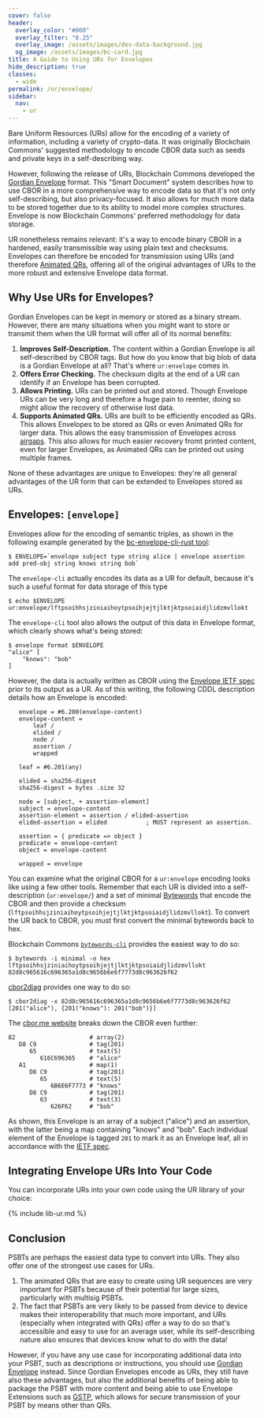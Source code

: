 ```yaml
---
cover: false
header:
  overlay_color: "#000"
  overlay_filter: "0.25"
  overlay_image: /assets/images/dev-data-background.jpg
  og_image: /assets/images/bc-card.jpg
title: A Guide to Using URs for Envelopes
hide_description: true
classes:
  - wide
permalink: /ur/envelope/
sidebar:
  nav:
    - ur
---
```


Bare Uniform Resources (URs) allow for the encoding of a variety of
information, including a variety of crypto-data. It was originally Blockchain Commons' suggested methodology to encode CBOR data such as seeds and private keys in a self-describing way.

However, following the release of URs, Blockchain Commons developed the [Gordian Envelope](/envelope/) format. This "Smart Document" system describes how to use CBOR in a more comprehensive way to encode data so that it's not only self-describing, but also privacy-focused. It also allows for much more data to be stored together due to its ability to model more complex structures. Envelope is now Blockchain Commons' preferred methodology for data storage.

UR nonetheless remains relevant: it's a way to encode binary CBOR in a hardened, easily transmissible way using plain text and checksums. Envelopes can therefore be encoded for transmission using URs (and therefore [Animated QRs](/animated-qrs/), offering all of the original advantages of URs to the more robust and extensive Envelope data format.

## Why Use URs for Envelopes?

Gordian Envelopes can be kept in memory or stored as a binary stream. However, there are many situations when you might want to store or transmit them when the UR format will offer all of its normal benefits:

1. **Improves Self-Description.** The content within a Gordian Envelope is all self-described by CBOR tags. But how do you know that big blob of data is a Gordian Envelope at all? That's where `ur:envelope` comes in. 
1. **Offers Error Checking.** The checksum digits at the end of a UR can identify if an Envelope has been corrupted.
1. **Allows Printing.** URs can be printed out and stored. Though Envelope URs can be very long and therefore a huge pain to reenter, doing so might allow the recovery of otherwise lost data.
1. **Supports Animated QRs.** URs are built to be efficiently encoded as QRs. This allows Envelopes to be stored as QRs or even Animated QRs for larger data. This allows the easy transmission of Envelopes across [airgaps](/airgaps/). This also allows for much easier recovery fromt printed content, even for larger Envelopes, as Animated QRs can be printed out using multiple frames.

None of these advantages are unique to Envelopes: they're all general advantages of the UR form that can be extended to Envelopes stored as URs.

## Envelopes: `[envelope]`

Envelopes allow for the encoding of semantic triples, as shown in the following example generated by the [bc-envelope-cli-rust tool](https://github.com/BlockchainCommons/bc-envelope-cli-rust/tree/master):
```
$ ENVELOPE=`envelope subject type string alice | envelope assertion add pred-obj string knows string bob`
```
The `envelope-cli` actually encodes its data as a UR for default, because it's such a useful format for data storage of this type
```
$ echo $ENVELOPE
ur:envelope/lftpsoihhsjziniaihoytpsoihjejtjlktjktpsoiaidjlidzmvllokt
```
The `envelope-cli` tool also allows the output of this data in Envelope format, which clearly shows what's being stored:
```
$ envelope format $ENVELOPE
"alice" [
    "knows": "bob"
]
```
However, the data is actually written as CBOR using the [Envelope IETF spec](https://datatracker.ietf.org/doc/draft-mcnally-envelope/) prior to its output as a UR. As of this writing, the following CDDL description details how an Envelope is encoded:

```
   envelope = #6.200(envelope-content)
   envelope-content =
       leaf /
       elided /
       node /
       assertion /
       wrapped

   leaf = #6.201(any)

   elided = sha256-digest
   sha256-digest = bytes .size 32

   node = [subject, + assertion-element]
   subject = envelope-content
   assertion-element = assertion / elided-assertion
   elided-assertion = elided           ; MUST represent an assertion.

   assertion = { predicate => object }
   predicate = envelope-content
   object = envelope-content

   wrapped = envelope
```
You can examine what the original CBOR for a `ur:envelope` encoding looks like using a few other tools. Remember that each UR is divided into a self-description (`ur:envelope/`) and a set of minimal [Bytewords](/bytewords/) that encode the CBOR and then provide a checksum (`lftpsoihhsjziniaihoytpsoihjejtjlktjktpsoiaidjlidzmvllokt`). To convert the UR back to CBOR, you must first convert the minimal bytewords back to hex.

Blockchain Commons [`bytewords-cli`](https://github.com/BlockchainCommons/bytewords-cli) provides the easiest way to do so:
```
$ bytewords -i minimal -o hex lftpsoihhsjziniaihoytpsoihjejtjlktjktpsoiaidjlidzmvllokt
82d8c965616c696365a1d8c9656b6e6f7773d8c963626f62
```
[cbor2diag](https://github.com/cabo/cbor-diag/tree/master) provides one way to do so:
```
$ cbor2diag -x 82d8c965616c696365a1d8c9656b6e6f7773d8c963626f62
[201("alice"), {201("knows"): 201("bob")}]
```
The [cbor.me website](https://cbor.me/) breaks down the CBOR even further:
```
82                     # array(2)
   D8 C9               # tag(201)
      65               # text(5)
         616C696365    # "alice"
   A1                  # map(1)
      D8 C9            # tag(201)
         65            # text(5)
            6B6E6F7773 # "knows"
      D8 C9            # tag(201)
         63            # text(3)
            626F62     # "bob"
```
As shown, this Envelope is an array of a subject ("alice") and an assertion, with the latter being a map containing "knows" and "bob". Each individual element of the Envelope is tagged `201` to mark it as an Envelope leaf, all in accordance with the [IETF spec](https://datatracker.ietf.org/doc/draft-mcnally-envelope/).

## Integrating Envelope URs Into Your Code

You can incorporate URs into your own code using the UR library of your choice:

{% include lib-ur.md %}

## Conclusion

PSBTs are perhaps the easiest data type to convert into URs. They also
offer one of the strongest use cases for URs.

1. The animated QRs that are easy to create using UR sequences are
very important for PSBTs because of their potential for large sizes,
particularly with multisig PSBTs.
2. The fact that PSBTs are very likely to be passed from device to
device makes their interoperability that much more important, and URs
(especially when integrated with QRs) offer a way to do so that's
accessible and easy to use for an average user, while its
self-describing nature also ensures that devices know what to do with
the data!

However, if you have any use case for incorporating additional data into your PSBT, such as descriptions or instructions, you should use [Gordian Envelope](/envelope/) instead. Since Gordian Envelopes encode as URs, they still have also these advantages, but also the additional benefits of being able to package the PSBT with more content and being able to use Envelope Extensions such as [GSTP](/envelope/gstp/), which allows for secure transmission of your PSBT by means other than QRs.
